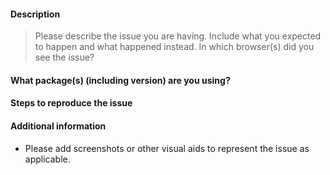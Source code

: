 <!--
Use this template if you want to report a bug or problem.

If you want to request a new feature, or a change to an existing feature, please use the feature request or enhancement template instead.
-->

#### Description

> Please describe the issue you are having.
> Include what you expected to happen and what happened instead.
> In which browser(s) did you see the issue?

#### What package(s) (including version) are you using?

#### Steps to reproduce the issue

<!--
1. Step one
2. Step two
3. etc.
-->

#### Additional information

* Please add screenshots or other visual aids to represent the issue as applicable.